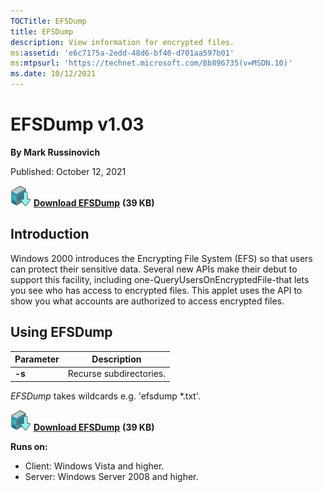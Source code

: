 ```yaml
--- 
TOCTitle: EFSDump
title: EFSDump
description: View information for encrypted files.
ms:assetid: 'e6c7175a-2edd-48d6-bf40-d701aa597b01'
ms:mtpsurl: 'https://technet.microsoft.com/Bb896735(v=MSDN.10)'
ms.date: 10/12/2021
---
```


# EFSDump v1.03

**By Mark Russinovich**

Published: October 12, 2021

[![Download](media/shared/Download_sm.png)](https://download.sysinternals.com/files/EFSDump.zip) [**Download EFSDump**](https://download.sysinternals.com/files/EFSDump.zip) **(39 KB)**

## Introduction

Windows 2000 introduces the Encrypting File System (EFS) so that users
can protect their sensitive data. Several new APIs make their debut to
support this facility, including one-QueryUsersOnEncryptedFile-that
lets you see who has access to encrypted files. This applet uses the API
to show you what accounts are authorized to access encrypted files.
## Using EFSDump

|Parameter  |Description  |
|---------|---------|
|  **-s** |  Recurse subdirectories.|

*EFSDump* takes wildcards e.g. 'efsdump \*.txt'.

[![Download](media/shared/Download_sm.png)](https://download.sysinternals.com/files/EFSDump.zip) [**Download EFSDump**](https://download.sysinternals.com/files/EFSDump.zip) **(39 KB)**

**Runs on:**

- Client: Windows Vista and higher.
- Server: Windows Server 2008 and higher.
